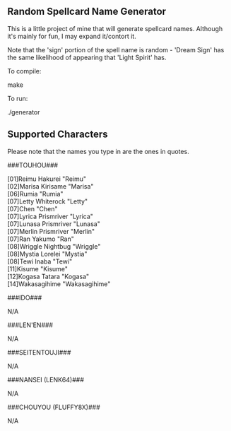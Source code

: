 ## Random Spellcard Name Generator ##
This is a little project of mine that will generate spellcard names. Although it's mainly for fun, I may expand it/contort it.

Note that the 'sign' portion of the spell name is random - 'Dream Sign' has the same likelihood of appearing that 'Light Spirit' has.

To compile:

make

To run:

./generator

## Supported Characters ##

Please note that the names you type in are the ones in quotes.

###TOUHOU###

[01]Reimu Hakurei "Reimu"		<br>
[02]Marisa Kirisame "Marisa"		<br>
[06]Rumia "Rumia"			<br>
[07]Letty Whiterock "Letty"		<br>
[07]Chen "Chen"				<br>
[07]Lyrica Prismriver "Lyrica"		<br>
[07]Lunasa Prismriver "Lunasa"		<br>
[07]Merlin Prismriver "Merlin"		<br>
[07]Ran Yakumo "Ran"			<br>
[08]Wriggle Nightbug "Wriggle"		<br>
[08]Mystia Lorelei "Mystia"		<br>
[08]Tewi Inaba "Tewi"			<br>
[11]Kisume "Kisume"			<br>
[12]Kogasa Tatara "Kogasa"		<br>
[14]Wakasagihime "Wakasagihime"		<br>

###IDO###

N/A

###LEN'EN###

N/A

###SEITENTOUJI###

N/A

###NANSEI (LENK64)###

N/A

###CHOUYOU (FLUFFY8X)###

N/A
